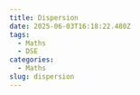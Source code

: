 ```yaml
---
title: Dispersion
date: 2025-06-03T16:18:22.480Z
tags:
  - Maths
  - DSE
categories:
  - Maths
slug: dispersion
---
```


